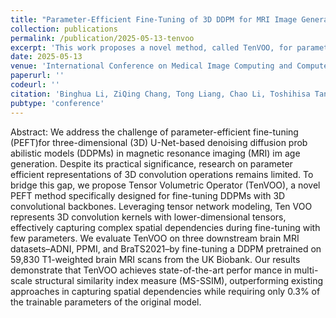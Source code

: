 ```yaml
---
title: "Parameter-Efficient Fine-Tuning of 3D DDPM for MRI Image Generation Using Tensor Networks"
collection: publications
permalink: /publication/2025-05-13-tenvoo
excerpt: 'This work proposes a novel method, called TenVOO, for parameter-efficient fine-tuning in 3D MRI generation tasks.'
date: 2025-05-13
venue: 'International Conference on Medical Image Computing and Computer Assisted Intervention (MICCAI), early accepted paper'
paperurl: ''
codeurl: ''
citation: 'Binghua Li, ZiQing Chang, Tong Liang, Chao Li, Toshihisa Tanaka, Shigeki Aoki, Qibin Zhao and Zhe Sun .Parameter-Efficient Fine-Tuning of 3D DDPM for MRI Image Generation Using Tensor Networks Parameter-Efficient Fine-Tuning of 3D DDPM for MRI Image Generation Using Tensor Networks, MICCAI 2025.'
pubtype: 'conference'
---
```




Abstract: We address the challenge of parameter-efficient fine-tuning (PEFT)for three-dimensional (3D) U-Net-based denoising diffusion prob abilistic models (DDPMs) in magnetic resonance imaging (MRI) im age generation. Despite its practical significance, research on parameter efficient representations of 3D convolution operations remains limited. To bridge this gap, we propose Tensor Volumetric Operator (TenVOO), a novel PEFT method specifically designed for fine-tuning DDPMs with 3D convolutional backbones. Leveraging tensor network modeling, Ten VOO represents 3D convolution kernels with lower-dimensional tensors, effectively capturing complex spatial dependencies during fine-tuning with few parameters. We evaluate TenVOO on three downstream brain MRI datasets–ADNI, PPMI, and BraTS2021–by fine-tuning a DDPM pretrained on 59,830 T1-weighted brain MRI scans from the UK Biobank. Our results demonstrate that TenVOO achieves state-of-the-art perfor mance in multi-scale structural similarity index measure (MS-SSIM), outperforming existing approaches in capturing spatial dependencies while requiring only 0.3% of the trainable parameters of the original model.
